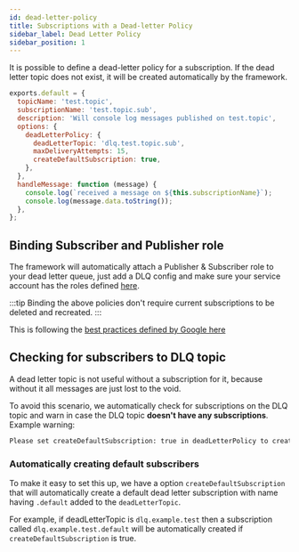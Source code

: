```yaml
---
id: dead-letter-policy
title: Subscriptions with a Dead-letter Policy
sidebar_label: Dead Letter Policy
sidebar_position: 1
---
```


It is possible to define a dead-letter policy for a subscription. If the dead letter topic does not exist, it will be created automatically by the framework.

```js title="/pubsub/subscriptions/simple.topic.sub.js
exports.default = {
  topicName: 'test.topic',
  subscriptionName: 'test.topic.sub',
  description: 'Will console log messages published on test.topic',
  options: {
    deadLetterPolicy: {
      deadLetterTopic: 'dlq.test.topic.sub',
      maxDeliveryAttempts: 15,
      createDefaultSubscription: true,
    },
  },
  handleMessage: function (message) {
    console.log(`received a message on ${this.subscriptionName}`);
    console.log(message.data.toString());
  },
};
```

## Binding Subscriber and Publisher role

The framework will automatically attach a Publisher & Subscriber role to your dead letter queue, just add a DLQ config and make sure your service account has the roles defined [here](../Drivers#google-pubsub-driver).

:::tip
  Binding the above policies don't require current subscriptions to be deleted and recreated.
:::

This is following the [best practices defined by Google here](https://cloud.google.com/pubsub/docs/handling-failures#granting_forwarding_permissions)

## Checking for subscribers to DLQ topic

A dead letter topic is not useful without a subscription for it, because without it all messages are just lost to the void.

To avoid this scenario, we automatically check for subscriptions on the DLQ topic and warn in case the DLQ topic **doesn't have any subscriptions**. Example warning:

```sh
Please set createDefaultSubscription: true in deadLetterPolicy to create default subscriber for dead letter topic of simple.topic.console-log.subscription-with-options. Ignore if already added subscription for it.
```

### Automatically creating default subscribers

To make it easy to set this up, we have a option `createDefaultSubscription` that will automatically create a default dead letter subscription with name having `.default` added to the `deadLetterTopic`.

For example, if deadLetterTopic is `dlq.example.test` then a subscription called `dlq.example.test.default` will be automatically created if `createDefaultSubscription` is true.
